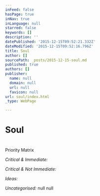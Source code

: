 ```yaml
---
inFeed: false
hasPage: true
inNav: true
inLanguage: null
starred: false
keywords: []
description: ''
datePublished: '2015-12-15T09:52:21.332Z'
dateModified: '2015-12-15T09:52:16.796Z'
title: Soul
author: []
sourcePath: _posts/2015-12-15-soul.md
published: true
authors: []
publisher:
  name: null
  domain: null
  url: null
  favicon: null
url: soul/index.html
_type: WebPage

---
```

# Soul

# 

Priority Matrix

_Critical & Immediate:_

_Critical & Not Immediate:_

_Ideas:_

_Uncategorised:_
null
null